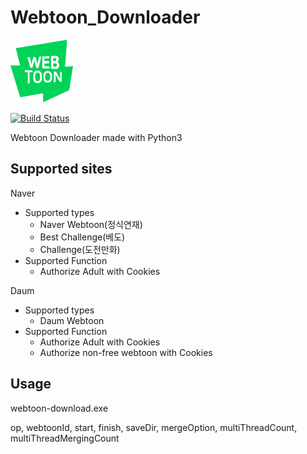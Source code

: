 # Webtoon_Downloader
<img alt="logo" src="./logo.png" width="100" height="100">  
  
[![Build Status](https://travis-ci.org/04SeoHyun/Webtoon_Downloader.svg?branch=master)](https://travis-ci.org/04SeoHyun/Webtoon_Downloader)  
  
Webtoon Downloader made with Python3

## Supported sites
Naver
- Supported types
    - Naver Webtoon(정식연재)
    - Best Challenge(베도)
    - Challenge(도전만화)
- Supported Function
    - Authorize Adult with Cookies

Daum
- Supported types
    - Daum Webtoon
- Supported Function
    - Authorize Adult with Cookies
    - Authorize non-free webtoon with Cookies

## Usage
webtoon-download.exe

op, webtoonId, start, finish, saveDir, mergeOption, multiThreadCount, multiThreadMergingCount